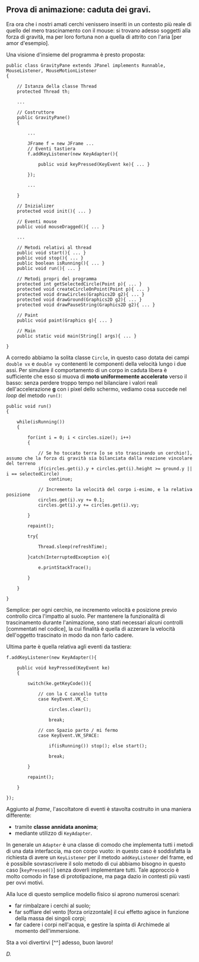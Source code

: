 ## Prova di animazione: caduta dei gravi.

Era ora che i nostri amati cerchi venissero inseriti in un contesto più reale di quello del mero trascinamento con il mouse: si trovano adesso soggetti alla forza di gravità, ma per loro fortuna non a quella di attrito con l'aria [per amor d'esempio].

Una visione d'insieme del programma è presto proposta:

	public class GravityPane extends JPanel implements Runnable, MouseListener, MouseMotionListener
	{

		// Istanza della classe Thread
		protected Thread th;

		...

		// Costruttore
		public GravityPane()
		{

			...

			JFrame f = new JFrame ...
			// Eventi tastiera
			f.addKeyListener(new KeyAdapter(){

				public void keyPressed(KeyEvent ke){ ... }

			});

			...

		}

		// Inizializer
		protected void init(){ ... }

		// Eventi mouse
		public void mouseDragged(){ ... }

		...

		// Metodi relativi al thread
		public void start(){ ... }
		public void stop(){ ... }
		public boolean isRunning(){ ... }
		public void run(){ ... }

		// Metodi propri del programma
		protected int getSelectedCircle(Point p){ ... }
		protected void createCircleOnPoint(Point p){ ... }
		protected void drawCircles(Graphics2D g2){ ... }
		protected void drawGround(Graphics2D g2){ ... }
		protected void drawPauseString(Graphics2D g2){ ... }

		// Paint
		public void paint(Graphics g){ ... }

		// Main
		public static void main(String[] args){ ... }

	}

A corredo abbiamo la solita classe ```Circle```, in questo caso dotata dei campi ```double vx``` e ```double vy``` contenenti le componenti della velocità lungo i due assi. Per simulare il comportamento di un corpo in caduta libera è sufficiente che esso si muova di **moto uniformemente accelerato** verso il basso: senza perdere troppo tempo nel bilanciare i valori reali dell'accelerazione **g** con i pixel dello schermo, vediamo cosa succede nel *loop* del metodo ```run()```:

	public void run()
	{

		while(isRunning())
		{

			for(int i = 0; i < circles.size(); i++)
			{

				// Se ho toccato terra [o se sto trascinando un cerchio!], assumo che la forza di gravità sia bilanciata dalla reazione vincolare del terreno
				if(circles.get(i).y + circles.get(i).height >= ground.y || i == selectedCircle)
					continue;

				// Incremento la velocità del corpo i-esimo, e la relativa posizione
				circles.get(i).vy += 0.1;
				circles.get(i).y += circles.get(i).vy;

			}

			repaint();

			try{

				Thread.sleep(refreshTime);

			}catch(InterruptedException e){

				e.printStackTrace();

			}

		}

	}

Semplice: per ogni cerchio, ne incremento velocità e posizione previo controllo circa l'impatto al suolo. Per mantenere la funzionalità di trascinamento durante l'animazione, sono stati necessari alcuni controlli [commentati nel codice], la cui finalità è quella di azzerare la velocità dell'oggetto trascinato in modo da non farlo cadere.

Ultima parte è quella relativa agli eventi da tastiera:

	f.addKeyListener(new KeyAdapter(){

		public void keyPressed(KeyEvent ke)
		{

			switch(ke.getKeyCode()){

				// con la C cancello tutto
				case KeyEvent.VK_C:

					circles.clear();

					break;

				// con Spazio parto / mi fermo
				case KeyEvent.VK_SPACE:

					if(isRunning()) stop(); else start();

					break;

			}

			repaint();

		}

	});

Aggiunto al *frame*, l'ascoltatore di eventi è stavolta costruito in una maniera differente:

* tramite **classe annidata anonima**;
* mediante utilizzo di ```KeyAdapter```.

In generale un ```Adapter``` è una classe di comodo che implementa tutti i metodi di una data interfaccia, ma con corpo vuoto: in questo caso è soddisfatta la richiesta di avere un ```KeyListener``` per il metodo ```addKeyListener``` del frame, ed è possibile sovrascrivere il solo metodo di cui abbiamo bisogno in questo caso [```keyPressed()```] senza doverli implementare tutti. Tale approccio è molto comodo in fase di prototipazione, ma paga dazio in contesti più vasti per ovvi motivi.

Alla luce di questo semplice modello fisico si aprono numerosi scenari:

* far rimbalzare i cerchi al suolo;
* far soffiare del vento [forza orizzontale] il cui effetto agisce in funzione della massa dei singoli corpi;
* far cadere i corpi nell'acqua, e gestire la spinta di Archimede al momento dell'immersione.

Sta a voi divertirvi [^^] adesso, buon lavoro!

*D.*